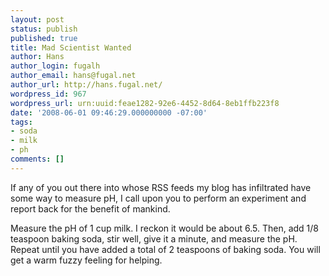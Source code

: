 ```yaml
---
layout: post
status: publish
published: true
title: Mad Scientist Wanted
author: Hans
author_login: fugalh
author_email: hans@fugal.net
author_url: http://hans.fugal.net/
wordpress_id: 967
wordpress_url: urn:uuid:feae1282-92e6-4452-8d64-8eb1ffb223f8
date: '2008-06-01 09:46:29.000000000 -07:00'
tags:
- soda
- milk
- ph
comments: []
---
```

<p>If any of you out there into whose RSS feeds my blog has infiltrated have some way to measure pH, I call upon you to perform an experiment and report back for the benefit of mankind.</p>

<p>Measure the pH of 1 cup milk. I reckon it would be about 6.5. Then, add 1/8 teaspoon baking soda, stir well, give it a minute, and measure the pH. Repeat until you have added a total of 2 teaspoons of baking soda. You will get a warm fuzzy feeling for helping.</p>
